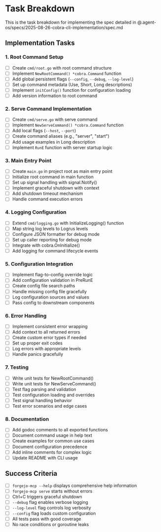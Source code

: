 # Task Breakdown

This is the task breakdown for implementing the spec detailed in @.agent-os/specs/2025-08-26-cobra-cli-implementation/spec.md

## Implementation Tasks

### 1. Root Command Setup
- [ ] Create `cmd/root.go` with root command structure
- [ ] Implement `NewRootCommand() *cobra.Command` function
- [ ] Add global persistent flags (`--config`, `--debug`, `--log-level`)
- [ ] Set up command metadata (Use, Short, Long descriptions)
- [ ] Implement `initConfig()` function for configuration loading
- [ ] Add version information to root command

### 2. Serve Command Implementation  
- [ ] Create `cmd/serve.go` with serve command
- [ ] Implement `NewServeCommand() *cobra.Command` function
- [ ] Add local flags (`--host`, `--port`)
- [ ] Create command aliases (e.g., "server", "start")
- [ ] Add usage examples in Long description
- [ ] Implement `RunE` function with server startup logic

### 3. Main Entry Point
- [ ] Create `main.go` in project root as main entry point
- [ ] Initialize root command in main function
- [ ] Set up signal handling with signal.Notify()
- [ ] Implement graceful shutdown with context
- [ ] Add shutdown timeout mechanism
- [ ] Handle command execution errors

### 4. Logging Configuration 
- [ ] Extend `cmd/logging.go` with InitializeLogging() function
- [ ] Map string log levels to Logrus levels
- [ ] Configure JSON formatter for debug mode
- [ ] Set up caller reporting for debug mode
- [ ] Integrate with cobra.OnInitialize()
- [ ] Add logging for command lifecycle events

### 5. Configuration Integration
- [ ] Implement flag-to-config override logic
- [ ] Add configuration validation in PreRunE
- [ ] Create config file search paths
- [ ] Handle missing config file gracefully
- [ ] Log configuration sources and values
- [ ] Pass config to downstream components

### 6. Error Handling
- [ ] Implement consistent error wrapping
- [ ] Add context to all returned errors  
- [ ] Create custom error types if needed
- [ ] Set up proper exit codes
- [ ] Log errors with appropriate levels
- [ ] Handle panics gracefully

### 7. Testing
- [ ] Write unit tests for NewRootCommand()
- [ ] Write unit tests for NewServeCommand()
- [ ] Test flag parsing and validation
- [ ] Test configuration loading and overrides
- [ ] Test signal handling behavior
- [ ] Test error scenarios and edge cases

### 8. Documentation
- [ ] Add godoc comments to all exported functions
- [ ] Document command usage in help text
- [ ] Create examples for common use cases
- [ ] Document configuration precedence
- [ ] Add inline comments for complex logic
- [ ] Update README with CLI usage

## Success Criteria

- [ ] `forgejo-mcp --help` displays comprehensive help information
- [ ] `forgejo-mcp serve` starts without errors
- [ ] Ctrl+C triggers graceful shutdown
- [ ] `--debug` flag enables verbose logging
- [ ] `--log-level` flag controls log verbosity
- [ ] `--config` flag loads custom configuration
- [ ] All tests pass with good coverage
- [ ] No race conditions or goroutine leaks